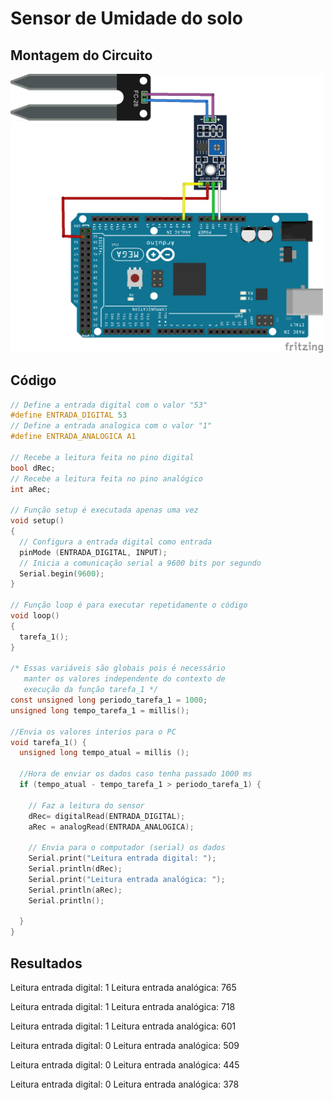 # Sensor de Umidade do solo

## Montagem do Circuito

<img src="solo.png" alt="Circuito solo" width="500"/>

## Código
```C
// Define a entrada digital com o valor "53"
#define ENTRADA_DIGITAL 53
// Define a entrada analogica com o valor "1"
#define ENTRADA_ANALOGICA A1

// Recebe a leitura feita no pino digital
bool dRec;
// Recebe a leitura feita no pino analógico
int aRec;

// Função setup é executada apenas uma vez
void setup()
{
  // Configura a entrada digital como entrada
  pinMode (ENTRADA_DIGITAL, INPUT);
  // Inicia a comunicação serial a 9600 bits por segundo
  Serial.begin(9600);
}

// Função loop é para executar repetidamente o código
void loop()
{
  tarefa_1();
}

/* Essas variáveis são globais pois é necessário
   manter os valores independente do contexto de
   execução da função tarefa_1 */
const unsigned long periodo_tarefa_1 = 1000;
unsigned long tempo_tarefa_1 = millis();

//Envia os valores interios para o PC
void tarefa_1() {
  unsigned long tempo_atual = millis ();

  //Hora de enviar os dados caso tenha passado 1000 ms
  if (tempo_atual - tempo_tarefa_1 > periodo_tarefa_1) {

    // Faz a leitura do sensor
    dRec= digitalRead(ENTRADA_DIGITAL);
    aRec = analogRead(ENTRADA_ANALOGICA);

    // Envia para o computador (serial) os dados
    Serial.print("Leitura entrada digital: ");
    Serial.println(dRec);
    Serial.print("Leitura entrada analógica: ");
    Serial.println(aRec);
    Serial.println();

  }
}
```

## Resultados 
Leitura entrada digital: 1
Leitura entrada analógica: 765

Leitura entrada digital: 1
Leitura entrada analógica: 718

Leitura entrada digital: 1
Leitura entrada analógica: 601

Leitura entrada digital: 0
Leitura entrada analógica: 509

Leitura entrada digital: 0
Leitura entrada analógica: 445

Leitura entrada digital: 0
Leitura entrada analógica: 378

